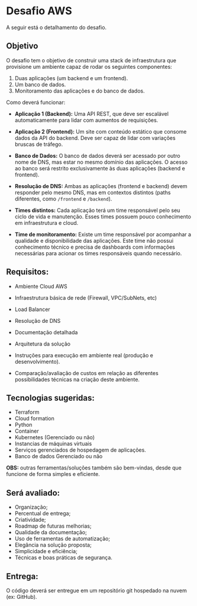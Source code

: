 # Desafio AWS

A seguir está o detalhamento do desafio.


## Objetivo

O desafio tem o objetivo de construir uma stack de infraestrutura que provisione um ambiente capaz de rodar os seguintes componentes:

1. Duas aplicações (um backend e um frontend).
2. Um banco de dados.
3. Monitoramento das aplicações e do banco de dados.

Como deverá funcionar:

- **Aplicação 1 (Backend):** Uma API REST, que deve ser escalável automaticamente para lidar com aumentos de requisições.

- **Aplicação 2 (Frontend):** Um site com conteúdo estático que consome dados da API do backend. Deve ser capaz de lidar com variações bruscas de tráfego.

- **Banco de Dados:** O banco de dados deverá ser acessado por outro nome de DNS, mas estar no mesmo domínio das aplicações. O acesso ao banco será restrito exclusivamente às duas aplicações (backend e frontend).

- **Resolução de DNS:** Ambas as aplicações (frontend e backend) devem responder pelo mesmo DNS, mas em contextos distintos (paths diferentes, como `/frontend` e `/backend`).

- **Times distintos:** Cada aplicação terá um time responsável pelo seu ciclo de vida e manutenção. Esses times possuem pouco conhecimento em infraestrutura e cloud.

- **Time de monitoramento:** Existe um time responsável por acompanhar a qualidade e disponibilidade das aplicações. Este time não possui conhecimento técnico e precisa de dashboards com informações necessárias para acionar os times responsáveis quando necessário.

  
## Requisitos:

- Ambiente Cloud AWS

- Infraestrutura básica de rede (Firewall, VPC/SubNets, etc)

- Load Balancer

- Resolução de DNS

- Documentação detalhada

- Arquitetura da solução

- Instruções para execução em ambiente real (produção e desenvolvimento).

- Comparação/avaliação de custos em relação as diferentes possibilidades técnicas na criação deste ambiente.

## Tecnologias sugeridas:

- Terraform
- Cloud formation
- Python
- Container
- Kubernetes (Gerenciado ou não)
- Instancias de máquinas virtuais
- Serviços gerenciados de hospedagem de aplicações.
- Banco de dados Gerenciado ou não

**OBS:** outras ferramentas/soluções também são bem-vindas, desde que funcione de forma simples e eficiente.
  
## Será avaliado:

- Organização;
- Percentual de entrega;
- Criatividade;
- Roadmap de futuras melhorias;
- Qualidade da documentação;
- Uso de ferramentas de automatização;
- Elegância na solução proposta;
- Simplicidade e eficiência;
- Técnicas e boas práticas de segurança.


## Entrega:

O código deverá ser entregue em um repositório git hospedado na nuvem (ex: GitHub).


